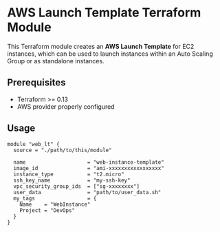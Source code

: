 # AWS Launch Template Terraform Module

This Terraform module creates an **AWS Launch Template** for EC2 instances,
 which can be used to launch instances within an Auto Scaling Group or as standalone instances.

## Prerequisites

- Terraform >= 0.13
- AWS provider properly configured

## Usage

```hcl
module "web_lt" {
  source = "./path/to/this/module"

  name                    = "web-instance-template"
  image_id                = "ami-xxxxxxxxxxxxxxxxx"
  instance_type           = "t2.micro"
  ssh_key_name            = "my-ssh-key"
  vpc_security_group_ids  = ["sg-xxxxxxxx"]
  user_data               = "path/to/user_data.sh"
  my_tags                 = {
    Name    = "WebInstance"
    Project = "DevOps"
  }
}

